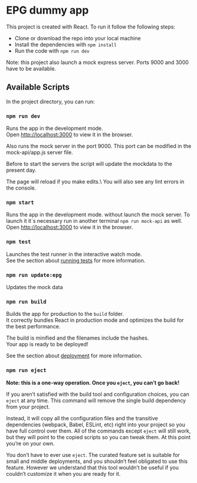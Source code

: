 # EPG dummy app

This project is created with React. To run it follow the following steps:

- Clone or download the repo into your local machine
- Install the dependencies with `npm install`
- Run the code with `npm run dev`

Note: this project also launch a mock express server. Ports 9000 and 3000 have to be available.

## Available Scripts

In the project directory, you can run:

### `npm run dev`

Runs the app in the development mode.\
Open [http://localhost:3000](http://localhost:3000) to view it in the browser.

Also runs the mock server in the port 9000. This port can be modified in the mock-api/app.js server file.

Before to start the servers the script will update the mockdata to the present day.

The page will reload if you make edits.\ You will also see any lint errors in the console.

### `npm start`

Runs the app in the development mode. without launch the mock server. To launch it it´s necessary run in another terminal `npm run mock-api` as well.
Open [http://localhost:3000](http://localhost:3000) to view it in the browser.

### `npm test`

Launches the test runner in the interactive watch mode.\
See the section about [running tests](https://facebook.github.io/create-react-app/docs/running-tests) for more information.

### `npm run update:epg`

Updates the mock data

### `npm run build`

Builds the app for production to the `build` folder.\
It correctly bundles React in production mode and optimizes the build for the best performance.

The build is minified and the filenames include the hashes.\
Your app is ready to be deployed!

See the section about [deployment](https://facebook.github.io/create-react-app/docs/deployment) for more information.

### `npm run eject`

**Note: this is a one-way operation. Once you `eject`, you can’t go back!**

If you aren’t satisfied with the build tool and configuration choices, you can `eject` at any time. This command will remove the single build dependency from your project.

Instead, it will copy all the configuration files and the transitive dependencies (webpack, Babel, ESLint, etc) right into your project so you have full control over them. All of the commands except `eject` will still work, but they will point to the copied scripts so you can tweak them. At this point you’re on your own.

You don’t have to ever use `eject`. The curated feature set is suitable for small and middle deployments, and you shouldn’t feel obligated to use this feature. However we understand that this tool wouldn’t be useful if you couldn’t customize it when you are ready for it.

